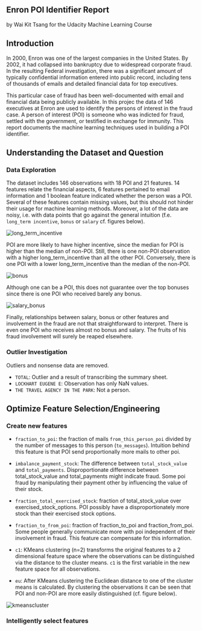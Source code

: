 ## Enron POI Identifier Report

by Wai Kit Tsang for the Udacity Machine Learning Course

## Introduction

In 2000, Enron was one of the largest companies in the United States. By 2002, it had collapsed into bankruptcy due to widespread corporate fraud. In the resulting Federal investigation, there was a significant amount of typically confidential information entered into public record, including tens of thousands of emails and detailed financial data for top executives. 

This particular case of fraud has been well-documented with email and financial data being publicly available. In this projec the data of 146 executives at Enron are used to identify the persons of interest in the fraud case. A person of interest (POI) is someone who was indicted for fraud, settled with the government, or testified in exchange for immunity.  This report documents the machine learning techniques used in building a POI identifier. 

## Understanding the Dataset and Question

### Data Exploration
The dataset includes 146 observations with 18 POI and 21 features. 14 features relate the financial aspects, 6 features pertained to email information and 1 boolean feature indicated whether the person was a POI. Several of these features contain missing values, but this should not hinder their usage for machine learning methods. Moreover, a lot of the data are noisy, i.e. with data points that go against the general intuition (f.e. `long_term incentive`, `bonus` or `salary` cf. figures below). 

![long_term_incentive](https://cloud.githubusercontent.com/assets/10603363/8902059/2df03714-344e-11e5-8fcc-85a70a60c523.jpg)

POI are more likely to have higher incentive, since the median for POI is higher than the median of non-POI. Still, there is one non-POI observation with a higher long_term_incentive than all the other POI. Conversely, there is one POI with a lower long_term_incentive than the median of the non-POI.

![bonus](https://cloud.githubusercontent.com/assets/10603363/8901542/0e8556c4-344a-11e5-8c2c-b556f6358e78.jpeg)

Although one can be a POI, this does not guarantee over the top bonuses since there is one POI who received barely any bonus. 

![salary_bonus](https://cloud.githubusercontent.com/assets/10603363/8902131/bfc9d4ec-344e-11e5-9a73-480126e26132.jpeg)

Finally, relationships between salary, bonus or other features and involvement in the fraud are not that straightforward to interpret. There is even one POI who receives almost no bonus and salary. The fruits of his fraud involvement will surely be reaped elsewhere. 


### Outlier Investigation
Outliers and nonsense data are removed.
 
* `TOTAL`: Outlier and a result of transcribing the summary sheet.
* `LOCKHART EUGENE E`: Observation has only NaN values.
* `THE TRAVEL AGENCY IN THE PARK`: Not a person.

## Optimize Feature Selection/Engineering

### Create new features

* `fraction_to_poi`: the fraction of mails `from_this_person_poi` divided by the number of messages to this person (`to_messages`). Intuition behind this feature is that POI send proportionally more mails to other poi. 

* `imbalance_payment_stock`: The difference between `total_stock_value` and `total_payments`. Disproportionate difference between total_stock_value and total_payments might indicate fraud. Some poi fraud by manipulating their payment other by influencing the value of their stock.

* `fraction_total_exercised_stock`: fraction of total_stock_value over exercised_stock_options. POI possibly have a disproportionately more stock than their exercised stock options.

* `fraction_to_from_poi`: fraction of fraction_to_poi and fraction_from_poi. Some people generally communicate more with poi independent of their involvement in fraud. This feature can compensate for this information.

* `c1`: KMeans clustering (n=2) transforms the original features to a 2 dimensional feature space where the observations can be distinguished via the distance to the cluster means. `c1` is the first variable in the new feature space for all observations. 

* `eu`: After KMeans clustering the Euclidean distance to one of the cluster means is calculated. By clustering the observations it can be seen that POI and non-POI are more easily distinguished (cf. figure below).

![kmeanscluster](https://cloud.githubusercontent.com/assets/10603363/8901550/216ddea0-344a-11e5-80a8-6adc69eb8c8b.jpeg)

### Intelligently select features


